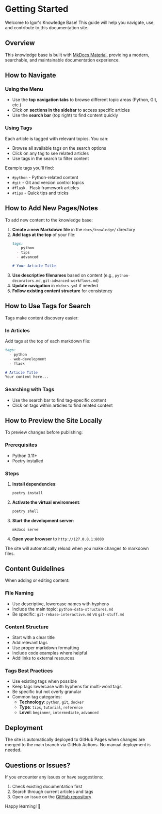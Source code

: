 # Getting Started

Welcome to Igor's Knowledge Base! This guide will help you navigate, use, and contribute to this documentation site.

## Overview

This knowledge base is built with [MkDocs Material](https://squidfunk.github.io/mkdocs-material/), providing a modern, searchable, and maintainable documentation experience.

## How to Navigate

### Using the Menu
- Use the **top navigation tabs** to browse different topic areas (Python, Git, etc.)
- Click on **sections in the sidebar** to access specific articles
- Use the **search bar** (top right) to find content quickly

### Using Tags
Each article is tagged with relevant topics. You can:

- Browse all available tags on the search options
- Click on any tag to see related articles
- Use tags in the search to filter content

Example tags you'll find:
- `#python` - Python-related content
- `#git` - Git and version control topics
- `#flask` - Flask framework articles
- `#tips` - Quick tips and tricks

## How to Add New Pages/Notes

To add new content to the knowledge base:

1. **Create a new Markdown file** in the `docs/knowledge/` directory
2. **Add tags at the top** of your file:
   ```markdown
   tags:
     - python
     - tips
     - advanced

   # Your Article Title
   ```
3. **Use descriptive filenames** based on content (e.g., `python-decorators.md`, `git-advanced-workflows.md`)
4. **Update navigation** in `mkdocs.yml` if needed
5. **Follow existing content structure** for consistency

## How to Use Tags for Search

Tags make content discovery easier:

### In Articles
Add tags at the top of each markdown file:
```markdown
tags:
  - python
  - web-development
  - flask

# Article Title
Your content here...
```

### Searching with Tags
- Use the search bar to find tag-specific content
- Click on tags within articles to find related content

## How to Preview the Site Locally

To preview changes before publishing:

### Prerequisites
- Python 3.11+
- Poetry installed

### Steps
1. **Install dependencies**:
   ```bash
   poetry install
   ```

2. **Activate the virtual environment**:
   ```bash
   poetry shell
   ```

3. **Start the development server**:
   ```bash
   mkdocs serve
   ```

4. **Open your browser** to `http://127.0.0.1:8000`

The site will automatically reload when you make changes to markdown files.

## Content Guidelines

When adding or editing content:

### File Naming
- Use descriptive, lowercase names with hyphens
- Include the main topic: `python-data-structures.md`
- Be specific: `git-rebase-interactive.md` vs `git-stuff.md`

### Content Structure
- Start with a clear title
- Add relevant tags
- Use proper markdown formatting
- Include code examples where helpful
- Add links to external resources

### Tags Best Practices
- Use existing tags when possible
- Keep tags lowercase with hyphens for multi-word tags
- Be specific but not overly granular
- Common tag categories:
  - **Technology**: `python`, `git`, `docker`
  - **Type**: `tips`, `tutorial`, `reference`
  - **Level**: `beginner`, `intermediate`, `advanced`

## Deployment

The site is automatically deployed to GitHub Pages when changes are merged to the main branch via GitHub Actions. No manual deployment is needed.

## Questions or Issues?

If you encounter any issues or have suggestions:

1. Check existing documentation first
2. Search through current articles and tags
3. Open an issue on the [GitHub repository](https://github.com/igormcsouza/knowledge-base)

Happy learning! 🚀
